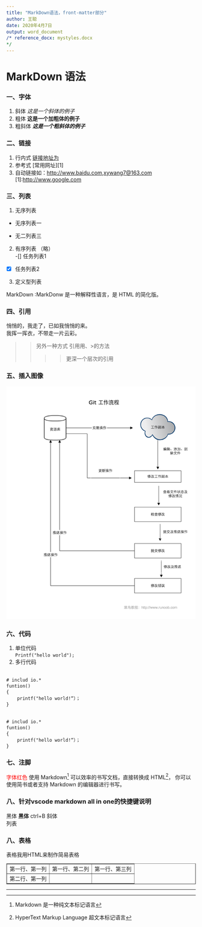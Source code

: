 ```yaml
---
title: "MarkDown语法，front-matter部分"
author: 王聪
date: 2020年4月7日 
output: word_document
/* reference_docx: mystyles.docx
*/
---
```

# MarkDown 语法
### 一、字体
1. 斜体    *这是一个斜体的例子*
2. 粗体    **这是一个加粗体的例子**
3. 粗斜体 ***这是一个粗斜体的例子***

### 二、链接
1. 行内式    [链接地址为](http://www.baidu.com "百度")
2. 参考式    [常用网址][1]
3. 自动链接如：<http://www.baidu.com>,<xywang7@163.com>
[1]:http://www.google.com
### 三、列表
1. 无序列表
* 无序列表一
+ 无二列表三
2. 有序列表
（略）  
-[] 任务列表1  
-[x] 任务列表2  
3. 定义型列表

MarkDown
:MarkDonw 是一种解释性语言，是 HTML 的简化版。

### 四、引用
<pre>悄悄的，我走了，已如我悄悄的来。
我挥一挥衣，不带走一片云彩。
</pre>
>> 另外一种方式 引用用、>的方法
>>>>更深一个层次的引用
### 五、插入图像
![插入图片](Images/git-process.png "图")
### 六、代码
1. 单位代码<br>
<code>Printf("hello world"); </code>
2. 多行代码
<pre>
<code>
# includ io.*
funtion()
{
    printf("hello world!“）；
}
</code>
</pre>
```
# includ io.*
funtion()
{
    printf("hello world!“）；
}
``` 
### 七、注脚
<font  class="aa" color=red>字体红色</font>
使用 Markdown[^1] 可以效率的书写文档，直接转换成 HTML[^2]， 你可以使用简书或者支持 Markdown 的编辑器进行书写。
[^1]:Markdown 是一种纯文本标记语言
[^2]:HyperText Markup Language 超文本标记语言
### 八、针对vscode markdown all in one的快捷键说明
黑体  **黑体**  ctrl+B
斜体  
列表  
### 八、表格
表格我用HTML来制作简易表格
<table border = 1 ><tr><td>第一行、第一列</td><td>第一行、第二列</td><td>第一行、第三列</td></tr>
<tr><td>第二行、第一列</td><td></td><td></td></tr>
</table>
<hr>

